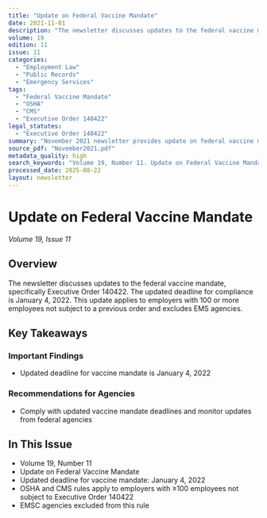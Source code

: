 ```yaml
---
title: "Update on Federal Vaccine Mandate"
date: 2021-11-01
description: "The newsletter discusses updates to the federal vaccine mandate, specifically Executive Order 140422. The updated deadline for compliance is January 4, 2022. This update applies to employers with 100 or more employees not subject to a previous order and excludes EMS agencies."
volume: 19
edition: 11
issue: 11
categories:
  - "Employment Law"
  - "Public Records"
  - "Emergency Services"
tags:
  - "Federal Vaccine Mandate"
  - "OSHA"
  - "CMS"
  - "Executive Order 140422"
legal_statutes:
  - "Executive Order 140422"
summary: "November 2021 newsletter provides update on federal vaccine mandate under Executive Order 140422, establishes January 4, 2022 compliance deadline for employers with 100 or more employees not subject to previous orders, clarifies OSHA and CMS rules application, excludes EMS agencies from mandate requirements, and offers guidance for emergency services organizations on federal vaccine compliance obligations."
source_pdf: "November2021.pdf"
metadata_quality: high
search_keywords: "Volume 19, Number 11. Update on Federal Vaccine Mandate. Updated deadline for vaccine mandate: January 4, 2022. OSHA and CMS rules apply to employers with ≥100 employees not subject to Executive Order..."
processed_date: 2025-08-22
layout: newsletter
---
```


# Update on Federal Vaccine Mandate

*Volume 19, Issue 11*

## Overview

The newsletter discusses updates to the federal vaccine mandate, specifically Executive Order 140422. The updated deadline for compliance is January 4, 2022. This update applies to employers with 100 or more employees not subject to a previous order and excludes EMS agencies.

## Key Takeaways

### Important Findings

- Updated deadline for vaccine mandate is January 4, 2022

### Recommendations for Agencies

- Comply with updated vaccine mandate deadlines and monitor updates from federal agencies

## In This Issue

- Volume 19, Number 11
- Update on Federal Vaccine Mandate
- Updated deadline for vaccine mandate: January 4, 2022
- OSHA and CMS rules apply to employers with ≥100 employees not subject to Executive Order 140422
- EMSC agencies excluded from this rule

